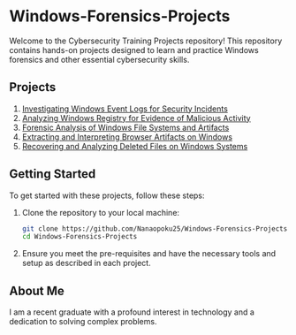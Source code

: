 # Windows-Forensics-Projects

Welcome to the Cybersecurity Training Projects repository! This repository contains hands-on projects designed to learn and practice Windows forensics and other essential cybersecurity skills.

## Projects

1. [Investigating Windows Event Logs for Security Incidents](https://github.com/Nanaopoku25/Windows-Forensics-Projects/blob/main/Investigating%20Windows%20Event%20Logs%20for%20Security%20Incidents)
2. [Analyzing Windows Registry for Evidence of Malicious Activity](https://github.com/Nanaopoku25/Windows-Forensics-Projects/blob/main/Analyzing%20Windows%20Registry%20for%20Evidence%20of%20Malicious%20Activity)
3. [Forensic Analysis of Windows File Systems and Artifacts](https://github.com/Nanaopoku25/Windows-Forensics-Projects/blob/main/Forensic%20Analysis%20of%20Windows%20File%20Systems%20and%20Artifacts)
4. [Extracting and Interpreting Browser Artifacts on Windows](https://github.com/Nanaopoku25/Windows-Forensics-Projects/blob/main/Extracting%20and%20Interpreting%20Browser%20Artifacts%20on%20Windows)
5. [Recovering and Analyzing Deleted Files on Windows Systems]()

## Getting Started

To get started with these projects, follow these steps:

1. Clone the repository to your local machine:
    ```bash
    git clone https://github.com/Nanaopoku25/Windows-Forensics-Projects/tree/main
    cd Windows-Forensics-Projects
    ```

2. Ensure you meet the pre-requisites and have the necessary tools and setup as described in each project.

## About Me
I am a recent graduate with a profound interest in technology and a dedication to solving complex problems.



